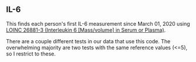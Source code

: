 ## IL-6 

This finds each person's first IL-6 measurement since March 01, 2020 using [LOINC 26881-3 (Interleukin 6 [Mass/volume] in Serum or Plasma)](https://athena.ohdsi.org/search-terms/terms/3023091). 

There are a couple different tests in our data that use this code. The overwhelming majority are two tests with the same reference values (<=5), so I restrict to these.

<!---
```SQL
{}
```
-->
